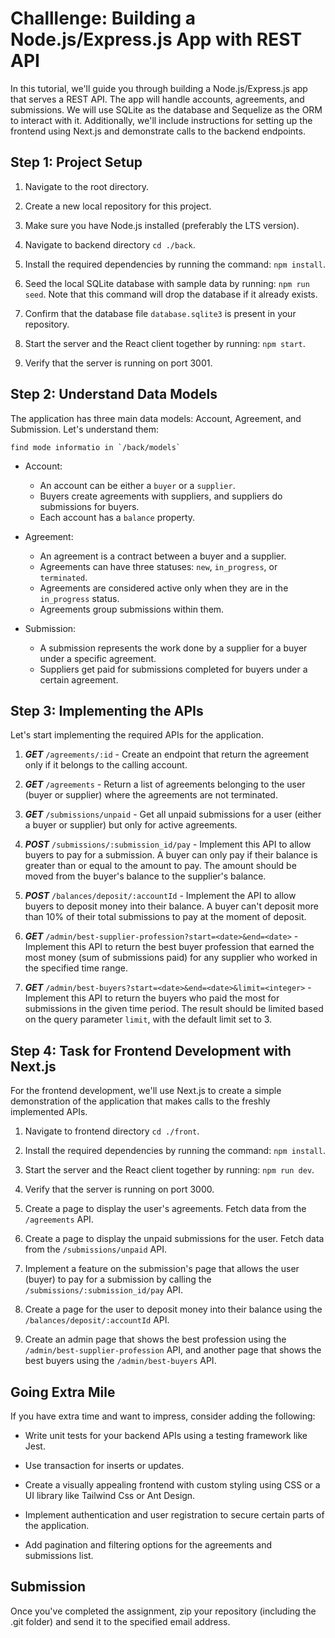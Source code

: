 # Challlenge: Building a Node.js/Express.js App with REST API

In this tutorial, we'll guide you through building a Node.js/Express.js app that serves a REST API. The app will handle accounts, agreements, and submissions. We will use SQLite as the database and Sequelize as the ORM to interact with it. Additionally, we'll include instructions for setting up the frontend using Next.js and demonstrate calls to the backend endpoints.

## Step 1: Project Setup

1. Navigate to the root directory.

2. Create a new local repository for this project.

3. Make sure you have Node.js installed (preferably the LTS version).

4. Navigate to backend directory `cd ./back`.

5. Install the required dependencies by running the command: `npm install`.

6. Seed the local SQLite database with sample data by running: `npm run seed`. Note that this command will drop the database if it already exists.

7. Confirm that the database file `database.sqlite3` is present in your repository.

8. Start the server and the React client together by running: `npm start`.

9. Verify that the server is running on port 3001.

## Step 2: Understand Data Models

The application has three main data models: Account, Agreement, and Submission. Let's understand them:

```text
find mode informatio in `/back/models`
```

- Account:
  - An account can be either a `buyer` or a `supplier`.
  - Buyers create agreements with suppliers, and suppliers do submissions for buyers.
  - Each account has a `balance` property.

- Agreement:
  - An agreement is a contract between a buyer and a supplier.
  - Agreements can have three statuses: `new`, `in_progress`, or `terminated`.
  - Agreements are considered active only when they are in the `in_progress` status.
  - Agreements group submissions within them.

- Submission:
  - A submission represents the work done by a supplier for a buyer under a specific agreement.
  - Suppliers get paid for submissions completed for buyers under a certain agreement.

## Step 3: Implementing the APIs

Let's start implementing the required APIs for the application.

1. **_GET_** `/agreements/:id` - Create an endpoint that return the agreement only if it belongs to the calling account.

2. **_GET_** `/agreements` - Return a list of agreements belonging to the user (buyer or supplier) where the agreements are not terminated.

3. **_GET_** `/submissions/unpaid` - Get all unpaid submissions for a user (either a buyer or supplier) but only for active agreements.

4. **_POST_** `/submissions/:submission_id/pay` - Implement this API to allow buyers to pay for a submission. A buyer can only pay if their balance is greater than or equal to the amount to pay. The amount should be moved from the buyer's balance to the supplier's balance.

5. **_POST_** `/balances/deposit/:accountId` - Implement the API to allow buyers to deposit money into their balance. A buyer can't deposit more than 10% of their total submissions to pay at the moment of deposit.

6. **_GET_** `/admin/best-supplier-profession?start=<date>&end=<date>` - Implement this API to return the best buyer profession that earned the most money (sum of submissions paid) for any supplier who worked in the specified time range.

7. **_GET_** `/admin/best-buyers?start=<date>&end=<date>&limit=<integer>` - Implement this API to return the buyers who paid the most for submissions in the given time period. The result should be limited based on the query parameter `limit`, with the default limit set to 3.

## Step 4: Task for Frontend Development with Next.js

For the frontend development, we'll use Next.js to create a simple demonstration of the application that makes calls to the freshly implemented APIs.

1. Navigate to frontend directory `cd ./front`.

2. Install the required dependencies by running the command: `npm install`.

3. Start the server and the React client together by running: `npm run dev`.

4. Verify that the server is running on port 3000.

5. Create a page to display the user's agreements. Fetch data from the `/agreements` API.

6. Create a page to display the unpaid submissions for the user. Fetch data from the `/submissions/unpaid` API.

7. Implement a feature on the submission's page that allows the user (buyer) to pay for a submission by calling the `/submissions/:submission_id/pay` API.

8. Create a page for the user to deposit money into their balance using the `/balances/deposit/:accountId` API.

9. Create an admin page that shows the best profession using the `/admin/best-supplier-profession` API, and another page that shows the best buyers using the `/admin/best-buyers` API.

## Going Extra Mile

If you have extra time and want to impress, consider adding the following:

- Write unit tests for your backend APIs using a testing framework like Jest.

- Use transaction for inserts or updates.

- Create a visually appealing frontend with custom styling using CSS or a UI library like Tailwind Css or Ant Design.

- Implement authentication and user registration to secure certain parts of the application.

- Add pagination and filtering options for the agreements and submissions list.

## Submission

Once you've completed the assignment, zip your repository (including the .git folder) and send it to the specified email address.

